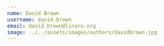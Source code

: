 ```yaml
---
name: David Brown
username: david.brown
email: david.brown@linaro.org
image: ../../assets/images/authors/davidbrown.jpg
---
```

